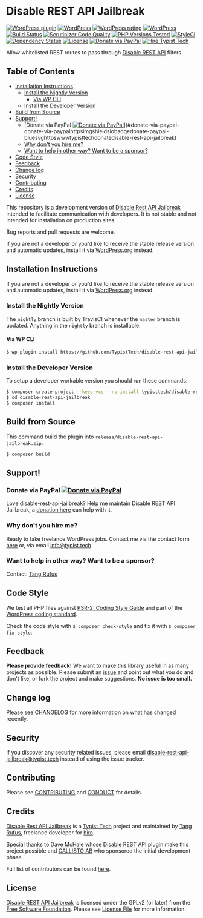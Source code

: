 # Disable REST API Jailbreak

[![WordPress plugin](https://img.shields.io/wordpress/plugin/v/disable-rest-api-jailbreak.svg)](https://wordpress.org/plugins/disable-rest-api-jailbreak/)
[![WordPress](https://img.shields.io/wordpress/plugin/dt/disable-rest-api-jailbreak.svg)](https://wordpress.org/plugins/disable-rest-api-jailbreak/)
[![WordPress rating](https://img.shields.io/wordpress/plugin/r/disable-rest-api-jailbreak.svg)](https://wordpress.org/plugins/disable-rest-api-jailbreak/)
[![WordPress](https://img.shields.io/wordpress/v/disable-rest-api-jailbreak.svg)](https://wordpress.org/plugins/disable-rest-api-jailbreak/)
[![Build Status](https://travis-ci.org/TypistTech/disable-rest-api-jailbreak.svg?branch=master)](https://travis-ci.org/TypistTech/disable-rest-api-jailbreak)
[![Scrutinizer Code Quality](https://scrutinizer-ci.com/g/TypistTech/disable-rest-api-jailbreak/badges/quality-score.png?b=master)](https://scrutinizer-ci.com/g/TypistTech/disable-rest-api-jailbreak/?branch=master)
[![PHP Versions Tested](http://php-eye.com/badge/typisttech/disable-rest-api-jailbreak/tested.svg)](https://travis-ci.org/TypistTech/disable-rest-api-jailbreak)
[![StyleCI](https://styleci.io/repos/21576423/shield?branch=master)](https://styleci.io/repos/21576423)
[![Dependency Status](https://gemnasium.com/badges/github.com/TypistTech/disable-rest-api-jailbreak.svg)](https://gemnasium.com/github.com/TypistTech/disable-rest-api-jailbreak)
[![License](https://poser.pugx.org/typisttech/disable-rest-api-jailbreak/license)](https://packagist.org/packages/typisttech/disable-rest-api-jailbreak)
[![Donate via PayPal](https://img.shields.io/badge/Donate-PayPal-blue.svg)](https://www.typist.tech/donate/disable-rest-api-jailbreak/)
[![Hire Typist Tech](https://img.shields.io/badge/Hire-Typist%20Tech-ff69b4.svg)](https://www.typist.tech/contact/)

Allow whitelisted REST routes to pass through [Disable REST API](https://wordpress.org/plugins/disable-json-api/) filters

<!-- Tocer[start]: Auto-generated, don't remove. -->

## Table of Contents

  - [Installation Instructions](#installation-instructions)
    - [Install the Nightly Version](#install-the-nightly-version)
      - [Via WP CLI](#via-wp-cli)
    - [Install the Developer Version](#install-the-developer-version)
  - [Build from Source](#build-from-source)
  - [Support!](#support)
    - [Donate via PayPal [![Donate via PayPal](https://img.shields.io/badge/Donate-PayPal-blue.svg)](https://www.typist.tech/donate/disable-rest-api-jailbreak/)](#donate-via-paypal-donate-via-paypalhttpsimgshieldsiobadgedonate-paypal-bluesvghttpswwwtypisttechdonatedisable-rest-api-jailbreak)
    - [Why don't you hire me?](#why-dont-you-hire-me)
    - [Want to help in other way? Want to be a sponsor?](#want-to-help-in-other-way-want-to-be-a-sponsor)
  - [Code Style](#code-style)
  - [Feedback](#feedback)
  - [Change log](#change-log)
  - [Security](#security)
  - [Contributing](#contributing)
  - [Credits](#credits)
  - [License](#license)

<!-- Tocer[finish]: Auto-generated, don't remove. -->

This repository is a development version of [Disable Rest API Jailbreak](https://wordpress.org/plugins/disable-rest-api-jailbreak/) intended to facilitate communication with developers. It is not stable and not intended for installation on production sites.

Bug reports and pull requests are welcome.

If you are not a developer or you'd like to receive the stable release version and automatic updates, install it via [WordPress.org](https://wordpress.org/plugins/disable-rest-api-jailbreak/) instead.

## Installation Instructions

If you are not a developer or you'd like to receive the stable release version and automatic updates, install it via [WordPress.org](https://wordpress.org/plugins/disable-rest-api-jailbreak/) instead.

### Install the Nightly Version

The `nightly` branch is built by TravisCI whenever the `master` branch is updated. Anything in the `nightly` branch is installable.

#### Via WP CLI

```bash
$ wp plugin install https://github.com/TypistTech/disable-rest-api-jailbreak/archive/nightly.zip --activate
```

### Install the Developer Version

To setup a developer workable version you should run these commands:

```bash
$ composer create-project --keep-vcs --no-install typisttech/disable-rest-api-jailbreak:dev-master
$ cd disable-rest-api-jailbreak
$ composer install
```

## Build from Source

This command build the plugin into `release/disable-rest-api-jailbreak.zip`.

```bash
$ composer build
```

## Support!

### Donate via PayPal [![Donate via PayPal](https://img.shields.io/badge/Donate-PayPal-blue.svg)](https://www.typist.tech/donate/disable-rest-api-jailbreak/)

Love disable-rest-api-jailbreak? Help me maintain Disable REST API Jailbreak, a [donation here](https://www.typist.tech/donate/disable-rest-api-jailbreak/) can help with it.

### Why don't you hire me?

Ready to take freelance WordPress jobs. Contact me via the contact form [here](https://www.typist.tech/contact/) or, via email [info@typist.tech](mailto:info@typist.tech)

### Want to help in other way? Want to be a sponsor?

Contact: [Tang Rufus](mailto:tangrufus@gmail.com)

## Code Style

We test all PHP files against [PSR-2: Coding Style Guide](http://www.php-fig.org/psr/psr-2/) and part of the [WordPress coding standard](https://github.com/WordPress-Coding-Standards/WordPress-Coding-Standards).

Check the code style with ``$ composer check-style`` and fix it with ``$ composer fix-style``.

## Feedback

**Please provide feedback!** We want to make this library useful in as many projects as possible.
Please submit an [issue](https://github.com/TypistTech/disable-rest-api-jailbreak/issues/new) and point out what you do and don't like, or fork the project and make suggestions.
**No issue is too small.**

## Change log

Please see [CHANGELOG](CHANGELOG.md) for more information on what has changed recently.

## Security

If you discover any security related issues, please email disable-rest-api-jailbreak@typist.tech instead of using the issue tracker.

## Contributing

Please see [CONTRIBUTING](.github/CONTRIBUTING.md) and [CONDUCT](.github/CONDUCT.md) for details.

## Credits

[Disable Rest API Jailbreak](https://github.com/TypistTech/disable-rest-api-jailbreak) is a [Typist Tech](https://www.typist.tech) project and maintained by [Tang Rufus](https://twitter.com/Tangrufus), freelance developer for [hire](https://www.typist.tech/contact/).

Special thanks to [Dave McHale](http://www.binarytemplar.com/) whose [Disable REST API](https://wordpress.org/plugins/disable-json-api/) plugin make this project possible and [CALLISTO AB](http://callisto.net) who sponsored the initial development phase.

Full list of contributors can be found [here](https://github.com/TypistTech/disable-rest-api-jailbreak/graphs/contributors).

## License

[Disable REST API Jailbreak](https://github.com/TypistTech/disable-rest-api-jailbreak) is licensed under the GPLv2 (or later) from the [Free Software Foundation](http://www.fsf.org/).
Please see [License File](LICENSE) for more information.
